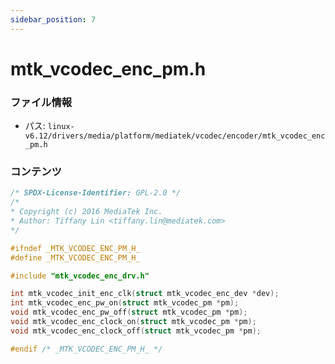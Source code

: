 ```yaml
---
sidebar_position: 7
---
```

# mtk_vcodec_enc_pm.h

### ファイル情報

- パス: `linux-v6.12/drivers/media/platform/mediatek/vcodec/encoder/mtk_vcodec_enc_pm.h`

### コンテンツ

```h
/* SPDX-License-Identifier: GPL-2.0 */
/*
* Copyright (c) 2016 MediaTek Inc.
* Author: Tiffany Lin <tiffany.lin@mediatek.com>
*/

#ifndef _MTK_VCODEC_ENC_PM_H_
#define _MTK_VCODEC_ENC_PM_H_

#include "mtk_vcodec_enc_drv.h"

int mtk_vcodec_init_enc_clk(struct mtk_vcodec_enc_dev *dev);
int mtk_vcodec_enc_pw_on(struct mtk_vcodec_pm *pm);
void mtk_vcodec_enc_pw_off(struct mtk_vcodec_pm *pm);
void mtk_vcodec_enc_clock_on(struct mtk_vcodec_pm *pm);
void mtk_vcodec_enc_clock_off(struct mtk_vcodec_pm *pm);

#endif /* _MTK_VCODEC_ENC_PM_H_ */

```
